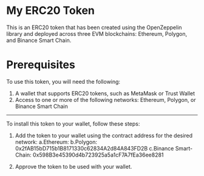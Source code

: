 # My ERC20 Token

This is an ERC20 token that has been created using the OpenZeppelin library and deployed across three EVM blockchains: Ethereum, Polygon, and Binance Smart Chain.

# Prerequisites

To use this token, you will need the following:

1. A wallet that supports ERC20 tokens, such as MetaMask or Trust Wallet
2. Access to one or more of the following networks: Ethereum, Polygon, or Binance Smart Chain

---

To install this token to your wallet, follow these steps:

1. Add the token to your wallet using the contract address for the desired network:
   a.Ethereum:
   b.Polygon: 0x2fAB15bD715b1B8171330c62834A2d84A843FD2B
   c.Binance Smart-Chain: 0x598B3e45390d4b723925a5a1cF7A7fEa36ee8281

2. Approve the token to be used with your wallet.

